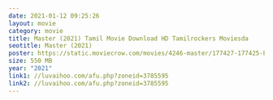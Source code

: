 ```yaml
---
date: 2021-01-12 09:25:26
layout: movie
category: movie
title: Master (2021) Tamil Movie Download HD Tamilrockers Moviesda
seotitle: Master (2021)
poster: https://static.moviecrow.com/movies/4246-master/177427-177425-ETE2B6PVAAEHD6Q-px144.jpg
size: 550 MB
year: "2021"
link1: //luvaihoo.com/afu.php?zoneid=3785595
link2: //luvaihoo.com/afu.php?zoneid=3785595
---
```


